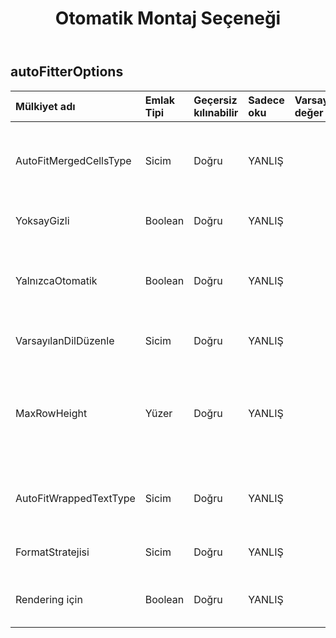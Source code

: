 ﻿---
title: Otomatik Montaj Seçeneği
second_title: Aspose.Cells Cloud Documen
type: docs
url: /tr/specification/model/autofitteroptions/
description: "Aspose.Cells Bulut modeli spesifikasyonu: AutoFitterOptions. Açma, oluşturma, düzenleme, bölme, birleştirme, karşılaştırma ve dönüştürme gibi özelliklerle Excel ve diğer elektronik tablo belgelerini zahmetsizce yönetin"
weight: 50
---
## **autoFitterOptions**

 

| Mülkiyet adı| Emlak Tipi| Geçersiz kılınabilir| Sadece oku| Varsayılan değer| Tanım|
|:- |:- |:- |:- |:- |:- |
| AutoFitMergedCellsType| Sicim| Doğru| YANLIŞ|| Birleştirilmiş hücrelerin otomatik sığdırma satır yüksekliğini alır ve ayarlar.|
| YoksayGizli| Boolean| Doğru| YANLIŞ|| Gizli satırları/sütunları yok sayar.|
| YalnızcaOtomatik| Boolean| Doğru| YANLIŞ|| Yalnızca yüksekliği özelleştirilmeyen satırların sığıp sığmayacağını belirtir.|
| VarsayılanDilDüzenle| Sicim| Doğru| YANLIŞ|| Varsayılan düzenleme dilini alır veya ayarlar.|
| MaxRowHeight| Yüzer| Doğru| YANLIŞ|| Satırları otomatik sığdırırken maksimum satır yüksekliğini (Nokta birimi cinsinden) alır ve ayarlar.|
| AutoFitWrappedTextType| Sicim| Doğru| YANLIŞ||Otomatik sığdırılan sarılmış metnin türünü alır ve ayarlar.|
| FormatStratejisi| Sicim| Doğru| YANLIŞ|| Biçimlendirilmiş stratejiyi alır ve ayarlar.|
| Rendering için| Boolean| Doğru| YANLIŞ|| Oluşturma amacına uygun olup olmadığını belirtir.|

